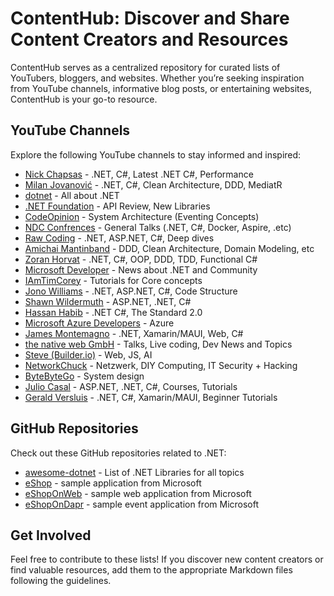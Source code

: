 # ContentHub: Discover and Share Content Creators and Resources

ContentHub serves as a centralized repository for curated lists of YouTubers, bloggers, and websites. Whether you’re seeking inspiration from YouTube channels, informative blog posts, or entertaining websites, ContentHub is your go-to resource.

## YouTube Channels

Explore the following YouTube channels to stay informed and inspired:


- [Nick Chapsas](https://www.youtube.com/@nickchapsas) - .NET, C#, Latest .NET C#, Performance
- [Milan Jovanović](https://www.youtube.com/@MilanJovanovicTech) - .NET, C#, Clean Architecture, DDD, MediatR
- [dotnet](https://www.youtube.com/@dotnet) - All about .NET
- [.NET Foundation](https://www.youtube.com/@NETFoundation) - API Review, New Libraries
- [CodeOpinion](https://www.youtube.com/@CodeOpinion) - System Architecture (Eventing Concepts)
- [NDC Confrences](https://www.youtube.com/@NDC) - General Talks (.NET, C#, Docker, Aspire, .etc)
- [Raw Coding](https://www.youtube.com/@RawCoding) - .NET, ASP.NET, C#, Deep dives 
- [Amichai Mantinband](https://www.youtube.com/@amantinband) - DDD, Clean Architecture, Domain Modeling, etc
- [Zoran Horvat](https://www.youtube.com/@zoran-horvat) - .NET, C#, OOP, DDD, TDD, Functional C#
- [Microsoft Developer](https://www.youtube.com/@MicrosoftDeveloper) - News about .NET and Community
- [IAmTimCorey](https://www.youtube.com/@IAmTimCorey) - Tutorials for Core concepts
- [Jono Williams](https://www.youtube.com/@jonowilliams26) - .NET, ASP.NET, C#, Code Structure
- [Shawn Wildermuth](https://www.youtube.com/@swildermuth) - ASP.NET, .NET, C#
- [Hassan Habib](https://www.youtube.com/@HassanHabib) - .NET C#, The Standard 2.0 
- [Microsoft Azure Developers](https://www.youtube.com/@AzureDevelopers) - Azure
- [James Montemagno](https://www.youtube.com/@JamesMontemagno) - .NET, Xamarin/MAUI, Web, C#
- [the native web GmbH](https://www.youtube.com/@thenativeweb) - Talks, Live coding, Dev News and Topics
- [Steve (Builder.io)](https://www.youtube.com/@Steve8708) - Web, JS, AI
- [NetworkChuck](https://www.youtube.com/@NetworkChuck) - Netzwerk, DIY Computing, IT Security + Hacking
- [ByteByteGo](https://www.youtube.com/@ByteByteGo) - System design
- [Julio Casal](https://www.youtube.com/@juliocasal) - ASP.NET, .NET, C#, Courses, Tutorials
- [Gerald Versluis](https://www.youtube.com/@jfversluis) - .NET, C#, Xamarin/MAUI, Beginner Tutorials 

## GitHub Repositories

Check out these GitHub repositories related to .NET:

- [awesome-dotnet](https://github.com/quozd/awesome-dotnet) - List of .NET Libraries for all topics
- [eShop](https://github.com/dotnet/eShop) - sample application from Microsoft
- [eShopOnWeb](https://github.com/dotnet-architecture/eShopOnWeb) - sample web application from Microsoft
- [eShopOnDapr](https://github.com/dotnet-architecture/eShopOnDapr) - sample event application from Microsoft

## Get Involved

Feel free to contribute to these lists! If you discover new content creators or find valuable resources, add them to the appropriate Markdown files following the guidelines.